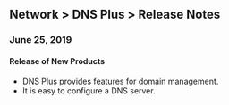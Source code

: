 ## Network > DNS Plus > Release Notes

### June 25, 2019
#### Release of New Products
* DNS Plus provides features for domain management.
* It is easy to configure a DNS server.